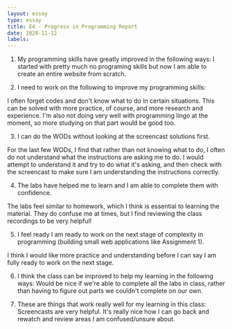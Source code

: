 ```yaml
---
layout: essay
type: essay
title: E4 - Progress in Programming Report
date: 2020-11-12
labels:
---
```

1. My programming skills have greatly improved in the following ways:
I started with pretty much no programing skills but now I am able to create an entire website from scratch. 

2. I need to work on the following to improve my programming skills:

I often forget codes and don't know what to do in certain situations. This can be solved with more practice, of course, and more research and experience. I'm also not doing very well with programming lingo at the moment, so more studying on that part would be good too.

3. I can do the WODs without looking at the screencast solutions first.

For the last few WODs, I find that rather than not knowing what to do, I often do not understand what the instructions are asking me to do. I would attempt to understand it and try to do what it's asking, and then check with the screencast to make sure I am understanding the instructions correctly. 

4. The labs have helped me to learn and I am able to complete them with confidence.
  
The labs feel similar to homework, which I think is essential to learning the material. They do confuse me at times, but I find reviewing the class recordings to be very helpful!

5. I feel ready I am ready to work on the next stage of complexity in programming (building small web applications like Assignment 1). 

I think I would like more practice and understanding before I can say I am fully ready to work on the next stage.

6. I think the class can be improved to help my learning in the following ways:
Would be nice if we're able to complete all the labs in class, rather than having to figure out parts we couldn't complete on our own. 

7. These are things that work really well for my learning in this class:
Screencasts are very helpful. It's really nice how I can go back and rewatch and review areas I am confused/unsure about. 
